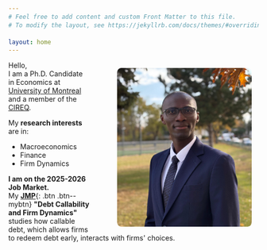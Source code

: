 ```yaml
---
# Feel free to add content and custom Front Matter to this file.
# To modify the layout, see https://jekyllrb.com/docs/themes/#overriding-theme-defaults

layout: home
---
```


<img id="profile" src="/assets/Juste.jpg" height="320" class="profile-image" align="right"/>

<style>
  .profile-image {
    border-radius: 3%;
    margin: 1em 1em 1em 4em; /* Desktop spacing */
    float: right;
  }

  @media (max-width: 768px) { /* For mobile view */
    .profile-image {
      float: none; /* Remove float */
      display: block;
      margin: 1em auto; /* Center the image */
    }
    p, .research-interests {
      text-align: justify; /* Justify text for mobile */
      margin: 0 1em; /* Add side margins */
    }
  }
</style>



Hello,  
I am a Ph.D. Candidate in Economics at [University of Montreal](https://sceco.umontreal.ca/english/home/) and a member of the [CIREQ](https://www.cireqmontreal.com/).   
<!-- Fortunate to be advised by [Immo Schott](https://sites.google.com/site/immoschott/). -->
My **research interests** are in:
- Macroeconomics
- Finance
- Firm Dynamics

**I am on the 2025-2026 Job Market.**   
My [**JMP**](https://justedjabakou.github.io/assets/JMP/JMP_Djabakou.pdf){: .btn .btn--mybtn} **"Debt Callability and Firm Dynamics"** studies how callable debt, which allows firms to redeem debt early, interacts with firms' choices.  
  
<!--  Find my [**CV**](https://justedjabakou.github.io/assets/CV_Djabakou.pdf){: .btn .btn--warning}  -->
  


<!-- <br/> My works focus on the implications of firm heterogeneity for the macroeconomy. -->  
<!--  and interactions with the financial sector. -->    
<!-- On this site you find my [**works**](/research){: .btn .btn--inverse} [**CV**](/cv){: .btn .btn--inverse} and other. -->

<!-- <br/> 
<span style="color:#9E0B00;">**Recent** </span>
-->

  

<!--

> ##### __Dissertation Fellowship, Federal Reserve Bank of St. Louis. Summer 2023.__   

> ##### __Co-organized:__ 1st CIREQ Interdisciplinary Conference on Big Data and AI. 2023. [link](https://cireqmontreal.com/en/1st-cireq-interdisciplinary-conference-on-big-data-and-artificial-intelligence/){: .btn .btn-primary}


<a href="#link" class="btn btn--success">Button name</a>


<center>
<a href="#link" class="btn btn--success">Button name</a>
</center>


 

<form action="https://stackoverflow.com/" method="get" target="_blank"><button type="danger">Click me</button></form>

  
  <button type="button" class="btn btn-primary">Primary</button>
  <button type="button" class="btn btn-success">Success</button>
 

  <link rel="stylesheet" href="https://maxcdn.bootstrapcdn.com/bootstrap/3.4.1/css/bootstrap.min.css">
<div class="container">
  <h2>Button Styles</h2>
  <button type="button" class="btn">Basic</button>
  <button type="button" class="btn btn-default">Default</button>

  <button type="button" class="btn btn-info">Info</button>
  <button type="button" class="btn btn-warning">Warning</button>
  <button type="button" class="btn btn-danger">Danger</button>
  <button type="button" class="btn btn-link">Link</button>      
</div>



<a href="javascript:void(0)" class="button">Default Button</a>

<blockquote>  <p align = "justify" style="font-size:88%; margin-top: -1em"> Dissertation Fellowship, Federal Reserve Bank of St. Louis. Summer 2023. </p>
</blockquote>

-->
